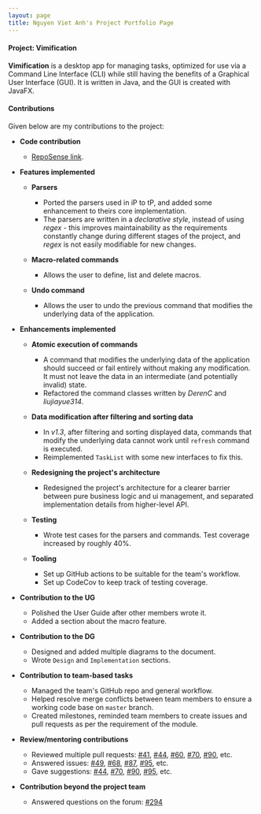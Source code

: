 ```yaml
---
layout: page
title: Nguyen Viet Anh's Project Portfolio Page
---
```


#### Project: Vimification

**Vimification** is a desktop app for managing tasks, optimized for use via a Command Line Interface (CLI) while still having the benefits of a Graphical User Interface (GUI). It is written in Java, and the GUI is created with JavaFX.

#### Contributions

Given below are my contributions to the project:

* **Code contribution**
    * [RepoSense link](https://nus-cs2103-ay2223s2.github.io/tp-dashboard/?search=vietanh1010&breakdown=true&sort=groupTitle%20dsc&sortWithin=title&since=2023-02-17&timeframe=commit&mergegroup=&groupSelect=groupByRepos&checkedFileTypes=docs~functional-code~test-code~other).

* **Features implemented**

    * **Parsers**
        * Ported the parsers used in iP to tP, and added some enhancement to theirs core implementation.
        * The parsers are written in a _declarative style_, instead of using _regex_ - this improves maintainability as the requirements constantly change during different stages of the project, and _regex_ is not easily modifiable for new changes.

    * **Macro-related commands**
        * Allows the user to define, list and delete macros.

    * **Undo command**
        * Allows the user to undo the previous command that modifies the underlying data of the application.

* **Enhancements implemented**

    * **Atomic execution of commands**
        * A command that modifies the underlying data of the application should succeed or fail entirely without making any modification. It must not leave the data in an intermediate (and potentially invalid) state.
        * Refactored the command classes written by _DerenC_ and _liujiayue314_.

    * **Data modification after filtering and sorting data**
        * In _v1.3_, after filtering and sorting displayed data, commands that modify the underlying data cannot work until `refresh` command is executed.
        * Reimplemented `TaskList` with some new interfaces to fix this.

    * **Redesigning the project's architecture**
        * Redesigned the project's architecture for a clearer barrier between pure business logic and ui management, and separated implementation details from higher-level API.

    * **Testing**
        * Wrote test cases for the parsers and commands. Test coverage increased by roughly 40%.

    * **Tooling**
        * Set up GitHub actions to be suitable for the team's workflow.
        * Set up CodeCov to keep track of testing coverage.

* **Contribution to the UG**
    * Polished the User Guide after other members wrote it.
    * Added a section about the macro feature.

* **Contribution to the DG**
    * Designed and added multiple diagrams to the document.
    * Wrote `Design` and `Implementation` sections.

* **Contribution to team-based tasks**
    * Managed the team's GitHub repo and general workflow.
    * Helped resolve merge conflicts between team members to ensure a working code base on `master` branch.
    * Created milestones, reminded team members to create issues and pull requests as per the requirement of the module.

* **Review/mentoring contributions**
    * Reviewed multiple pull requests: [#41](https://github.com/AY2223S2-CS2103T-T15-3/tp/pull/41), [#44](https://github.com/AY2223S2-CS2103T-T15-3/tp/pull/44), [#60](https://github.com/AY2223S2-CS2103T-T15-3/tp/pull/60), [#70](https://github.com/AY2223S2-CS2103T-T15-3/tp/pull/70), [#90](https://github.com/AY2223S2-CS2103T-T15-3/tp/pull/90), etc.
    * Answered issues: [#49](https://github.com/AY2223S2-CS2103T-T15-3/tp/issues/49), [#68](https://github.com/AY2223S2-CS2103T-T15-3/tp/issues/68), [#87](https://github.com/AY2223S2-CS2103T-T15-3/tp/issues/87), [#95](https://github.com/AY2223S2-CS2103T-T15-3/tp/issues/95), etc.
    * Gave suggestions: [#44](https://github.com/AY2223S2-CS2103T-T15-3/tp/pull/44), [#70](https://github.com/AY2223S2-CS2103T-T15-3/tp/pull/70), [#90](https://github.com/AY2223S2-CS2103T-T15-3/tp/pull/90), [#95](https://github.com/AY2223S2-CS2103T-T15-3/tp/issues/95), etc.

* **Contribution beyond the project team**
    * Answered questions on the forum: [#294](https://github.com/nus-cs2103-AY2223S2/forum/issues/294)
